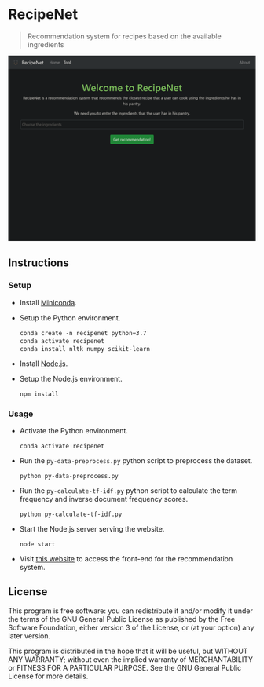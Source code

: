 # RecipeNet

> Recommendation system for recipes based on the available ingredients

![RecipeNet](/assets/tool.png?raw=true)

## Instructions

### Setup

- Install [Miniconda](https://conda.io/projects/conda/en/latest/user-guide/install/index.html).

- Setup the Python environment.

  ```shell
  conda create -n recipenet python=3.7
  conda activate recipenet
  conda install nltk numpy scikit-learn
  ```

- Install [Node.js](https://nodejs.org/en/download/).

- Setup the Node.js environment.

  ```shell
  npm install
  ```

### Usage

- Activate the Python environment.

  ```shell
  conda activate recipenet
  ```

- Run the `py-data-preprocess.py` python script to preprocess the dataset.

  ```shell
  python py-data-preprocess.py
  ```

- Run the `py-calculate-tf-idf.py` python script to calculate the term frequency and inverse document frequency scores.

  ```shell
  python py-calculate-tf-idf.py
  ```

- Start the Node.js server serving the website.

  ```shell
  node start
  ```

- Visit [this website](http://localhost:9876) to access the front-end for the recommendation system.

## License

This program is free software: you can redistribute it and/or modify it under the terms of the GNU General Public License as published by the Free Software Foundation, either version 3 of the License, or (at your option) any later version.

This program is distributed in the hope that it will be useful, but WITHOUT ANY WARRANTY; without even the implied warranty of MERCHANTABILITY or FITNESS FOR A PARTICULAR PURPOSE. See the GNU General Public License for more details.
